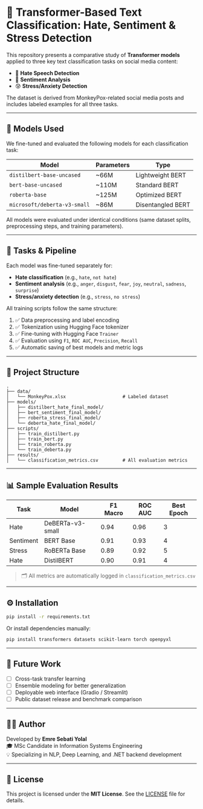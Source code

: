 # 🧠 Transformer-Based Text Classification: Hate, Sentiment & Stress Detection

This repository presents a comparative study of **Transformer models** applied to three key text classification tasks on social media content:

- 🧨 **Hate Speech Detection**
- 💬 **Sentiment Analysis**
- 😰 **Stress/Anxiety Detection**

The dataset is derived from MonkeyPox-related social media posts and includes labeled examples for all three tasks.

---

## 🚀 Models Used

We fine-tuned and evaluated the following models for each classification task:

| Model                      | Parameters | Type                |
|---------------------------|------------|---------------------|
| `distilbert-base-uncased` | ~66M       | Lightweight BERT    |
| `bert-base-uncased`       | ~110M      | Standard BERT       |
| `roberta-base`            | ~125M      | Optimized BERT      |
| `microsoft/deberta-v3-small` | ~86M    | Disentangled BERT   |

All models were evaluated under identical conditions (same dataset splits, preprocessing steps, and training parameters).

---

## 🧪 Tasks & Pipeline

Each model was fine-tuned separately for:

- **Hate classification** (e.g., `hate`, `not hate`)
- **Sentiment analysis** (e.g., `anger`, `disgust`, `fear`, `joy`, `neutral`, `sadness`, `surprise`)
- **Stress/anxiety detection** (e.g., `stress`, `no stress`)

All training scripts follow the same structure:

1. ✅ Data preprocessing and label encoding
2. ✅ Tokenization using Hugging Face tokenizer
3. ✅ Fine-tuning with Hugging Face `Trainer`
4. ✅ Evaluation using `F1`, `ROC AUC`, `Precision`, `Recall`
5. ✅ Automatic saving of best models and metric logs

---

## 📂 Project Structure

```
.
├── data/
│   └── MonkeyPox.xlsx                     # Labeled dataset
├── models/
│   ├── distilbert_hate_final_model/
│   ├── bert_sentiment_final_model/
│   ├── roberta_stress_final_model/
│   └── deberta_hate_final_model/
├── scripts/
│   ├── train_distilbert.py
│   ├── train_bert.py
│   ├── train_roberta.py
│   └── train_deberta.py
├── results/
│   └── classification_metrics.csv         # All evaluation metrics
```

---

## 📊 Sample Evaluation Results

| Task      | Model                 | F1 Macro | ROC AUC | Best Epoch |
|-----------|------------------------|----------|---------|-------------|
| Hate      | DeBERTa-v3-small       | 0.94     | 0.96    | 3           |
| Sentiment | BERT Base              | 0.91     | 0.93    | 4           |
| Stress    | RoBERTa Base           | 0.89     | 0.92    | 5           |
| Hate      | DistilBERT             | 0.90     | 0.91    | 4           |

> 🗂 All metrics are automatically logged in `classification_metrics.csv`

---

## ⚙️ Installation

```bash
pip install -r requirements.txt
```

Or install dependencies manually:

```bash
pip install transformers datasets scikit-learn torch openpyxl
```

---

## 🔮 Future Work

- [ ] Cross-task transfer learning  
- [ ] Ensemble modeling for better generalization  
- [ ] Deployable web interface (Gradio / Streamlit)  
- [ ] Public dataset release and benchmark comparison  

---

## 👨‍💻 Author

Developed by **Emre Sebati Yolal**  
🎓 MSc Candidate in Information Systems Engineering  
💡 Specializing in NLP, Deep Learning, and .NET backend development

---

## 🧾 License

This project is licensed under the **MIT License**. See the [LICENSE](LICENSE) file for details.
